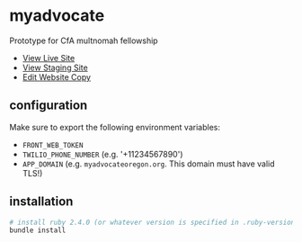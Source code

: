 # myadvocate
Prototype for CfA multnomah fellowship

* [View Live Site](https://myadvocateoregon.org)
* [View Staging Site](https://staging.myadvocateoregon.org)
* [Edit Website Copy](https://github.com/multnomah-fellowship/myadvocate/edit/master/config/locales/en.yml)

## configuration
Make sure to export the following environment variables:

* `FRONT_WEB_TOKEN`
* `TWILIO_PHONE_NUMBER` (e.g. '+11234567890')
* `APP_DOMAIN` (e.g. `myadvocateoregon.org`. This domain must have valid TLS!)

## installation
```bash
# install ruby 2.4.0 (or whatever version is specified in .ruby-version)
bundle install
```
